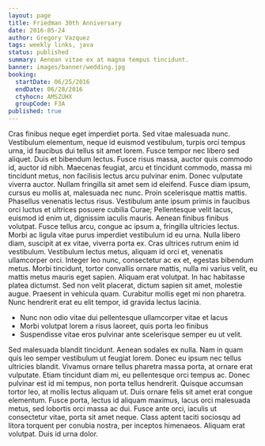 ```yaml
---
layout: page
title: Friedman 30th Anniversary
date: 2016-05-24
author: Gregory Vazquez
tags: weekly links, java
status: published
summary: Aenean vitae ex at magna tempus tincidunt.
banner: images/banner/wedding.jpg
booking:
  startDate: 06/25/2016
  endDate: 06/28/2016
  ctyhocn: AMSZUHX
  groupCode: F3A
published: true
---
```

Cras finibus neque eget imperdiet porta. Sed vitae malesuada nunc. Vestibulum elementum, neque id euismod vestibulum, turpis orci tempus urna, id faucibus dui tellus sit amet lorem. Fusce tempor nec libero sed aliquet. Duis et bibendum lectus. Fusce risus massa, auctor quis commodo id, auctor id nibh. Maecenas feugiat, arcu et tincidunt commodo, massa mi tincidunt metus, non facilisis lectus arcu pulvinar enim. Donec vulputate viverra auctor. Nullam fringilla sit amet sem id eleifend. Fusce diam ipsum, cursus eu mollis at, malesuada nec nunc. Proin scelerisque mattis mattis. Phasellus venenatis lectus risus. Vestibulum ante ipsum primis in faucibus orci luctus et ultrices posuere cubilia Curae; Pellentesque velit lacus, euismod id enim ut, dignissim iaculis mauris. Aenean finibus finibus volutpat.
Fusce tellus arcu, congue ac ipsum a, fringilla ultricies lectus. Morbi ac ligula vitae purus imperdiet vestibulum id eu urna. Nulla libero diam, suscipit at ex vitae, viverra porta ex. Cras ultrices rutrum enim id vestibulum. Vestibulum lectus metus, aliquam id orci et, venenatis ullamcorper orci. Integer leo nunc, consectetur ac ex et, egestas bibendum metus. Morbi tincidunt, tortor convallis ornare mattis, nulla mi varius velit, eu mattis metus mauris eget sapien. Aliquam erat volutpat. In hac habitasse platea dictumst. Sed non velit placerat, dictum sapien sit amet, molestie augue. Praesent in vehicula quam. Curabitur mollis eget mi non pharetra. Nunc hendrerit erat eu elit tempor, id gravida lectus lacinia.

* Nunc non odio vitae dui pellentesque ullamcorper vitae et lacus
* Morbi volutpat lorem a risus laoreet, quis porta leo finibus
* Suspendisse vitae eros pulvinar ante scelerisque semper eu ut velit.

Sed malesuada blandit tincidunt. Aenean sodales ex nulla. Nam in quam quis leo semper vestibulum ut feugiat lorem. Donec eu ipsum nec tellus ultricies blandit. Vivamus ornare tellus pharetra massa porta, at ornare erat vulputate. Etiam tincidunt diam mi, eu pellentesque orci tempus ac. Donec pulvinar est id mi tempus, non porta tellus hendrerit. Quisque accumsan tortor leo, at mollis lectus aliquam ut. Duis ornare felis sit amet erat congue elementum. Fusce porta, lectus id aliquam maximus, lacus orci malesuada metus, sed lobortis orci massa ac dui. Fusce ante orci, iaculis ut consectetur vitae, porta sit amet neque. Class aptent taciti sociosqu ad litora torquent per conubia nostra, per inceptos himenaeos. Aliquam erat volutpat. Duis id urna dolor.
